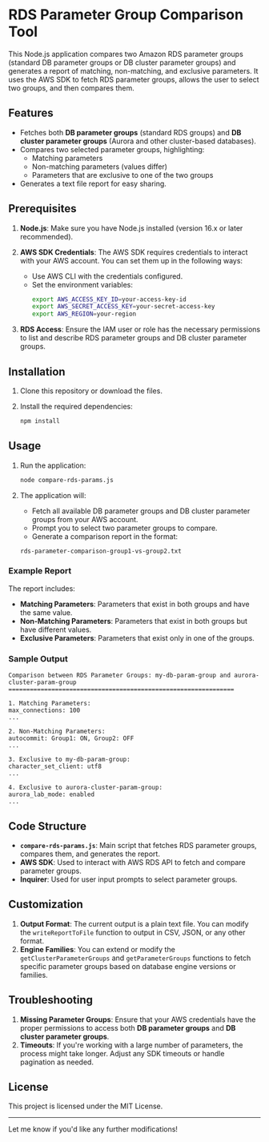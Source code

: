 # RDS Parameter Group Comparison Tool

This Node.js application compares two Amazon RDS parameter groups (standard DB parameter groups or DB cluster parameter groups) and generates a report of matching, non-matching, and exclusive parameters. It uses the AWS SDK to fetch RDS parameter groups, allows the user to select two groups, and then compares them.

## Features
- Fetches both **DB parameter groups** (standard RDS groups) and **DB cluster parameter groups** (Aurora and other cluster-based databases).
- Compares two selected parameter groups, highlighting:
  - Matching parameters
  - Non-matching parameters (values differ)
  - Parameters that are exclusive to one of the two groups
- Generates a text file report for easy sharing.

## Prerequisites

1. **Node.js**: Make sure you have Node.js installed (version 16.x or later recommended).

2. **AWS SDK Credentials**: The AWS SDK requires credentials to interact with your AWS account. You can set them up in the following ways:
   - Use AWS CLI with the credentials configured.
   - Set the environment variables:
     ```bash
     export AWS_ACCESS_KEY_ID=your-access-key-id
     export AWS_SECRET_ACCESS_KEY=your-secret-access-key
     export AWS_REGION=your-region
     ```

3. **RDS Access**: Ensure the IAM user or role has the necessary permissions to list and describe RDS parameter groups and DB cluster parameter groups.

## Installation

1. Clone this repository or download the files.

2. Install the required dependencies:

   ```bash
   npm install
   ```

## Usage

1. Run the application:

   ```bash
   node compare-rds-params.js
   ```

2. The application will:
   - Fetch all available DB parameter groups and DB cluster parameter groups from your AWS account.
   - Prompt you to select two parameter groups to compare.
   - Generate a comparison report in the format:

   ```
   rds-parameter-comparison-group1-vs-group2.txt
   ```

### Example Report

The report includes:
- **Matching Parameters**: Parameters that exist in both groups and have the same value.
- **Non-Matching Parameters**: Parameters that exist in both groups but have different values.
- **Exclusive Parameters**: Parameters that exist only in one of the groups.

### Sample Output

```
Comparison between RDS Parameter Groups: my-db-param-group and aurora-cluster-param-group
===============================================================

1. Matching Parameters:
max_connections: 100
...

2. Non-Matching Parameters:
autocommit: Group1: ON, Group2: OFF
...

3. Exclusive to my-db-param-group:
character_set_client: utf8
...

4. Exclusive to aurora-cluster-param-group:
aurora_lab_mode: enabled
...
```

## Code Structure

- **`compare-rds-params.js`**: Main script that fetches RDS parameter groups, compares them, and generates the report.
- **AWS SDK**: Used to interact with AWS RDS API to fetch and compare parameter groups.
- **Inquirer**: Used for user input prompts to select parameter groups.

## Customization

1. **Output Format**: The current output is a plain text file. You can modify the `writeReportToFile` function to output in CSV, JSON, or any other format.
2. **Engine Families**: You can extend or modify the `getClusterParameterGroups` and `getParameterGroups` functions to fetch specific parameter groups based on database engine versions or families.

## Troubleshooting

1. **Missing Parameter Groups**: Ensure that your AWS credentials have the proper permissions to access both **DB parameter groups** and **DB cluster parameter groups**.
2. **Timeouts**: If you're working with a large number of parameters, the process might take longer. Adjust any SDK timeouts or handle pagination as needed.

## License

This project is licensed under the MIT License.

---

Let me know if you'd like any further modifications!
